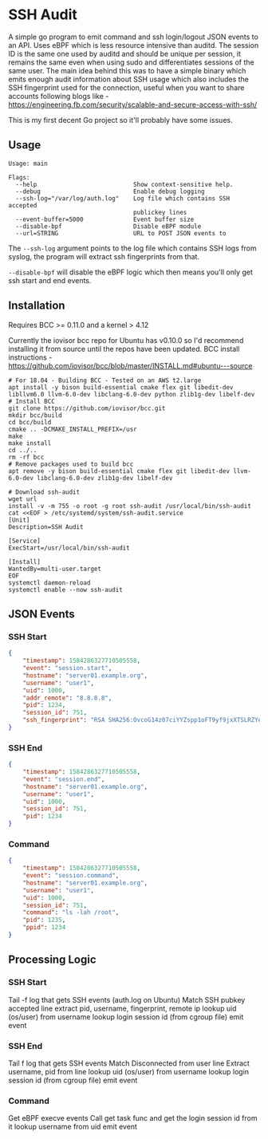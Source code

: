 # SSH Audit 

A simple go program to emit command and ssh login/logout JSON events to an API. Uses eBPF which is less resource intensive than auditd. 
The session ID is the same one used by auditd and should be unique per session, it remains the same even when using sudo and differentiates 
sessions of the same user. The main idea behind this was to have a simple binary which emits enough audit information about SSH usage which
also includes the SSH fingerprint used for the connection, useful when you want to share accounts following blogs like - https://engineering.fb.com/security/scalable-and-secure-access-with-ssh/

This is my first decent Go project so it'll probably have some issues. 

## Usage

```
Usage: main

Flags:
  --help                           Show context-sensitive help.
  --debug                          Enable debug logging
  --ssh-log="/var/log/auth.log"    Log file which contains SSH accepted
                                   publickey lines
  --event-buffer=5000              Event buffer size
  --disable-bpf                    Disable eBPF module
  --url=STRING                     URL to POST JSON events to
```

The `--ssh-log` argument points to the log file which contains SSH logs from syslog, the program will extract ssh fingerprints from that.

`--disable-bpf` will disable the eBPF logic which then means you'll only get ssh start and end events.

## Installation

Requires BCC >= 0.11.0 and a kernel > 4.12

Currently the iovisor bcc repo for Ubuntu has v0.10.0 so I'd recommend installing it from source until the repos have been updated.
BCC install instructions - https://github.com/iovisor/bcc/blob/master/INSTALL.md#ubuntu---source

```
# For 18.04 - Building BCC - Tested on an AWS t2.large
apt install -y bison build-essential cmake flex git libedit-dev libllvm6.0 llvm-6.0-dev libclang-6.0-dev python zlib1g-dev libelf-dev
# Install BCC
git clone https://github.com/iovisor/bcc.git
mkdir bcc/build
cd bcc/build
cmake .. -DCMAKE_INSTALL_PREFIX=/usr
make
make install
cd ../..
rm -rf bcc
# Remove packages used to build bcc
apt remove -y bison build-essential cmake flex git libedit-dev llvm-6.0-dev libclang-6.0-dev zlib1g-dev libelf-dev

# Download ssh-audit
wget url
install -v -m 755 -o root -g root ssh-audit /usr/local/bin/ssh-audit
cat <<EOF > /etc/systemd/system/ssh-audit.service
[Unit]
Description=SSH Audit

[Service]
ExecStart=/usr/local/bin/ssh-audit

[Install]
WantedBy=multi-user.target
EOF
systemctl daemon-reload
systemctl enable --now ssh-audit
```


## JSON Events
### SSH Start

```json
{
    "timestamp": 1584286327710505558,
    "event": "session.start",
    "hostname": "server01.example.org",
    "username": "user1",
    "uid": 1000,
    "addr_remote": "8.8.8.8",
    "pid": 1234,    
    "session_id": 751,  
    "ssh_fingerprint": "RSA SHA256:OvcoG14z07ciYYZspp1oFT9yf9jxXTSLRZYeAoJTbfg"
}
```

### SSH End

```json
{
    "timestamp": 1584286327710505558,
    "event": "session.end",
    "hostname": "server01.example.org",
    "username": "user1",
    "uid": 1000,
    "session_id": 751,    
    "pid": 1234
}
```

### Command

```json
{
    "timestamp": 1584286327710505558,
    "event": "session.command",
    "hostname": "server01.example.org",
    "username": "user1",
    "uid": 1000,
    "session_id": 751,
    "command": "ls -lah /root",
    "pid": 1235,
    "ppid": 1234
}
```

## Processing Logic
### SSH Start

Tail -f log that gets SSH events (auth.log on Ubuntu)
Match SSH pubkey accepted line
extract pid, username, fingerprint, remote ip
lookup uid (os/user) from username
lookup login session id (from cgroup file)
emit event

### SSH End

Tail f log that gets SSH events
Match Disconnected from user line
Extract username, pid from line
lookup uid (os/user) from username
lookup login session id (from cgroup file)
emit event

### Command

Get eBPF execve events
Call get task func and get the login session id from it
lookup username from uid
emit event


